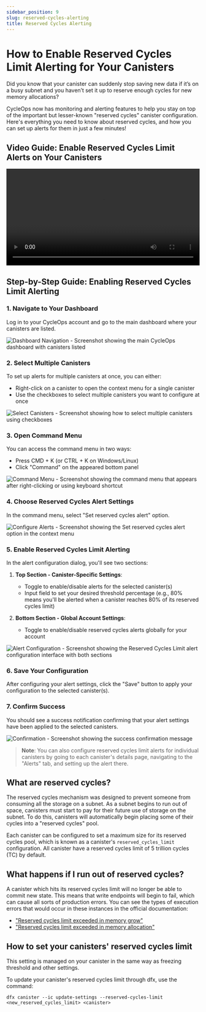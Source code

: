 ```yaml
---
sidebar_position: 9
slug: reserved-cycles-alerting
title: Reserved Cycles Alerting
---
```


# How to Enable Reserved Cycles Limit Alerting for Your Canisters

Did you know that your canister can suddenly stop saving new data if it’s on a busy subnet and you haven’t set it up to reserve enough cycles for new memory allocations?

CycleOps now has monitoring and alerting features to help you stay on top of the important but lesser-known "reserved cycles" canister configuration. Here's everything you need to know about reserved cycles, and how you can set up alerts for them in just a few minutes!

## Video Guide: Enable Reserved Cycles Limit Alerts on Your Canisters

<video width="100%" controls>
  <source src="/reserved-cycles-alert-video.mp4" type="video/mp4" />
  Your browser does not support the video tag.
</video>

## Step-by-Step Guide: Enabling Reserved Cycles Limit Alerting

### 1. Navigate to Your Dashboard

Log in to your CycleOps account and go to the main dashboard where your canisters are listed.

![Dashboard Navigation - Screenshot showing the main CycleOps dashboard with canisters listed](./img/reserved-cycles-dashboard.png)

### 2. Select Multiple Canisters

To set up alerts for multiple canisters at once, you can either:

- Right-click on a canister to open the context menu for a single canister
- Use the checkboxes to select multiple canisters you want to configure at once

![Select Canisters - Screenshot showing how to select multiple canisters using checkboxes](./img/select-multiple-canisters.png)

### 3. Open Command Menu

You can access the command menu in two ways:

- Press CMD + K (or CTRL + K on Windows/Linux)
- Click "Command" on the appeared bottom panel

![Command Menu - Screenshot showing the command menu that appears after right-clicking or using keyboard shortcut](./img/canister-command-menu.png)

### 4. Choose Reserved Cycles Alert Settings

In the command menu, select "Set reserved cycles alert" option.

![Configure Alerts - Screenshot showing the Set reserved cycles alert option in the context menu](./img/configure-alerts-option.png)

### 5. Enable Reserved Cycles Limit Alerting

In the alert configuration dialog, you'll see two sections:

1. **Top Section - Canister-Specific Settings**:

   - Toggle to enable/disable alerts for the selected canister(s)
   - Input field to set your desired threshold percentage (e.g., 80% means you'll be alerted when a canister reaches 80% of its reserved cycles limit)

2. **Bottom Section - Global Account Settings**:
   - Toggle to enable/disable reserved cycles alerts globally for your account

![Alert Configuration - Screenshot showing the Reserved Cycles Limit alert configuration interface with both sections](./img/reserved-cycles-alert-config.png)

### 6. Save Your Configuration

After configuring your alert settings, click the "Save" button to apply your configuration to the selected canister(s).

### 7. Confirm Success

You should see a success notification confirming that your alert settings have been applied to the selected canisters.

![Confirmation - Screenshot showing the success confirmation message](./img/alert-setup-confirmation.png)

> **Note**: You can also configure reserved cycles limit alerts for individual canisters by going to each canister's details page, navigating to the "Alerts" tab, and setting up the alert there.

## What are reserved cycles?

The reserved cycles mechanism was designed to prevent someone from consuming all the storage on a subnet. As a subnet begins to run out of space, canisters must start to pay for their future use of storage on the subnet. To do this, canisters will automatically begin placing some of their cycles into a "reserved cycles" pool.

Each canister can be configured to set a maximum size for its reserved cycles pool, which is known as a canister's `reserved_cycles_limit` configuration. All canister have a reserved cycles limit of 5 trillion cycles (TC) by default.

## What happens if I run out of reserved cycles?

A canister which hits its reserved cycles limit will no longer be able to commit new state. This means that write endpoints will begin to fail, which can cause all sorts of production errors. You can see the types of execution errors that would occur in these instances in the official documentation:

- ["Reserved cycles limit exceeded in memory grow"](https://internetcomputer.org/docs/references/execution-errors#reserved-cycles-limit-exceeded-in-memory-grow)
- ["Reserved cycles limit exceeded in memory allocation"](https://internetcomputer.org/docs/references/execution-errors#reserved-cycles-limit-exceeded-in-memory-allocation)

## How to set your canisters' reserved cycles limit

This setting is managed on your canister in the same way as freezing threshold and other settings.

To update your canister's reserved cycles limit through dfx, use the command:

```
dfx canister --ic update-settings --reserved-cycles-limit <new_reserved_cycles_limit> <canister>
```

